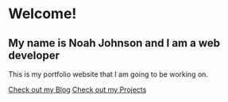 # Welcome!

## My name is Noah Johnson and I am a web developer

This is my portfolio website that I am going to be working on.

[Check out my Blog](blog.md)
[Check out my Projects](portfolio.md)
